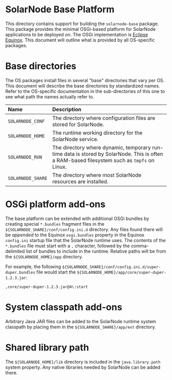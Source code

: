 # SolarNode Base Platform

This directory contains support for building the `solarnode-base` package. This package provides the
minimal OSGi-based platform for SolarNode applications to be deployed on. The OSGi implementation
is [Eclipse Equinox][equinox]. This document will outline what is provided by all OS-specific
packages.

# Base directories

The OS packages install files in several "base" directories that vary per OS. This document will
describe the base directories by standardized names. Refer to the OS-specific documentation in 
the sub-directories of this one to see what path the names actually refer to.

| Name              | Description |
|:------------------|:------------|
| `SOLARNODE_CONF`  | The directory where configuration files are stored for SolarNode. |
| `SOLARNODE_HOME`  | The runtime working directory for the SolarNode service. |
| `SOLARNODE_RUN`   | The directory where dynamic, temporary run-time data is stored by SolarNode. This is often a RAM-based filesystem such as `tmpfs` on Linux. |
| `SOLARNODE_SHARE` | The directory where most SolarNode resources are installed. |

# OSGi platform add-ons

The base platform can be extended with additional OSGi bundles by creating special `*.bundles`
fragment files in the `${SOLARNODE_SHARE}/conf/config.ini.d` directory. Any files found there will
be _appended_ to the Equinox `osgi.bundles` property in the Equinox `config.ini` startup file that
the SolarNode runtime uses. The contents of the `*.bundles` file must start with a `,` character,
followed by the comma-delimited list of bundles to include in the runtime. Relative paths will
be from the `${SOLARNODE_HOME}/app` directory.

For example, the following `${SOLARNODE_SHARE}/conf/config.ini.d/super-duper.bundles` file would
start the `${SOLARNODE_HOME}/app/core/super-duper-1.2.3.jar`:

```
,core/super-duper-1.2.3.jar@4\:start
```

# System classpath add-ons

Arbitrary Java JAR files can be added to the SolarNode runtime system classpath by placing them in
the `${SOLARNODE_SHARE}/app/ext` directory.

# Shared library path

The `${SOLARNODE_HOME}/lib` directory is included in the `java.library.path` system property. Any
native libraries needed by SolarNode can be added there.

[equinox]: https://www.eclipse.org/equinox/